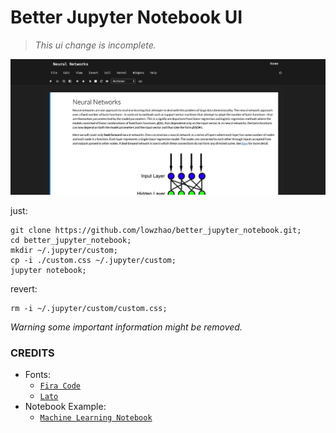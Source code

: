 # Better Jupyter Notebook UI

> _This ui change is incomplete._

![Screen shot](https://raw.githubusercontent.com/lowzhao/better_jupyter_notebook/master/Screenshot.png)

just: 
```
git clone https://github.com/lowzhao/better_jupyter_notebook.git;
cd better_jupyter_notebook;
mkdir ~/.jupyter/custom;
cp -i ./custom.css ~/.jupyter/custom;
jupyter notebook;
```

revert:
```
rm -i ~/.jupyter/custom/custom.css;
```

_Warning some important information might be removed._

### CREDITS
- Fonts: 
  - [`Fira Code`](https://github.com/tonsky/FiraCode)
  - [`Lato`](https://fonts.google.com/specimen/Lato)
- Notebook Example:
  - [`Machine Learning Notebook`](https://github.com/masinoa/machine_learning)
